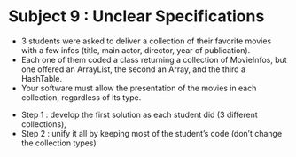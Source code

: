 # Subject 9 : Unclear Specifications
* 3 students were asked to deliver a collection of their favorite movies with a few infos (title, main actor, director, year of publication).
* Each one of them coded a class returning a collection of MovieInfos, but one offered an ArrayList, the second an Array, and the third a HashTable.
* Your software must allow the presentation of the movies in each collection, regardless of its type.
- Step 1 : develop the first solution as each student did (3 different collections), 
- Step 2 : unify it all by keeping most of the student’s code (don’t change the collection types)
